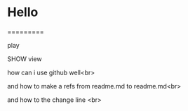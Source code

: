 # Hello
=========


play

SHOW view

how can i use github well\<br>

and how to make a refs from readme.md to readme.md\<br>

and how to the change line \<br>
